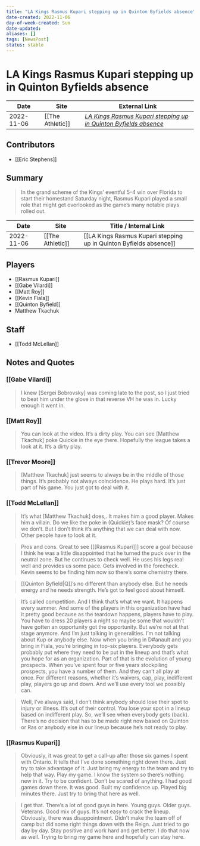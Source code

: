 ```yaml
---
title: "LA Kings Rasmus Kupari stepping up in Quinton Byfields absence"
date-created: 2022-11-06
day-of-week-created: Sun
date-updated: 
aliases: []
tags: [NewsPost]
status: stable
---
```


# LA Kings Rasmus Kupari stepping up in Quinton Byfields absence

| Date       | Site | External Link                                                                                                                                   |
| ---------- | ---- | ----------------------------------------------------------------------------------------------------------------------------------------------- |
| 2022-11-06 | [[The Athletic]]     | [*LA Kings Rasmus Kupari stepping up in Quinton Byfields absence*](https://theathletic.com/3767294/2022/11/06/rasmus-kupari-la-kings-panthers/) |

## Contributors
- [[Eric Stephens]]

## Summary
> In the grand scheme of the Kings’ eventful 5-4 win over Florida to start their homestand Saturday night, Rasmus Kupari played a small role that might get overlooked as the game’s many notable plays rolled out.

| Date | Site | Title / Internal Link | 
| ---- | ---- | --------------------- |
| 2022-11-06 | [[The Athletic]]        | [[LA Kings Rasmus Kupari stepping up in Quinton Byfields absence]]                                                       |

## Players
- [[Rasmus Kupari]]
- [[Gabe Vilardi]]
- [[Matt Roy]]
- [[Kevin Fiala]]
- [[Quinton Byfield]]
- Matthew Tkachuk

## Staff
- [[Todd McLellan]]

## Notes and Quotes
### [[Gabe Vilardi]]
> I knew \[Sergei Bobrovsky] was coming late to the post, so I just tried to beat him under the glove in that reverse VH he was in. Lucky enough it went in.

### [[Matt Roy]]
> You can look at the video. It’s a dirty play. You can see \[Matthew Tkachuk] poke Quickie in the eye there. Hopefully the league takes a look at it. It’s a dirty play.

### [[Trevor Moore]]
> \[Matthew Tkachuk] just seems to always be in the middle of those things. It’s probably not always coincidence. He plays hard. It’s just part of his game. You just got to deal with it.

### [[Todd McLellan]]
> It’s what \[Matthew Tkachuk] does,. It makes him a good player. Makes him a villain. Do we like the poke in (Quickie)’s face mask? Of course we don’t. But I don’t think it’s anything that we can deal with now. Other people have to look at it.

> Pros and cons. Great to see \[[[Rasmus Kupari]]] score a goal because I think he was a little disappointed that he turned the puck over in the neutral zone. But he continues to check well. He uses his legs real well and provides us some pace. Gets involved in the forecheck. Kevin seems to be finding him now so there’s some chemistry there.

> [[Quinton Byfield|Q]]’s no different than anybody else. But he needs energy and he needs strength. He’s got to feel good about himself.

> It’s called competition. And I think that’s what we want.
> It happens every summer. And some of the players in this organization have had it pretty good because as the teardown happens, players have to play. You have to dress 20 players a night so maybe some that wouldn’t have gotten an opportunity got the opportunity. But we’re not at that stage anymore. And I’m just talking in generalities. I’m not talking about Kup or anybody else. Now when you bring in D#anault and you bring in Fiala, you’re bringing in top-six players. Everybody gets probably put where they need to be put in the lineup and that’s what you hope for as an organization.
> Part of that is the evolution of young prospects. When you’ve spent four or five years stockpiling prospects, you have a number of them. And they can’t all play at once. For different reasons, whether it’s waivers, cap, play, indifferent play, players go up and down. And we’ll use every tool we possibly can.

> Well, I’ve always said, I don’t think anybody should lose their spot to injury or illness. It’s out of their control. You lose your spot in a lineup based on indifferent play. So, we’ll see when everybody gets (back). There’s no decision that has to be made right now based on Quinton or Ras or anybody else in our lineup because he’s not ready to play.

### [[Rasmus Kupari]]
> Obviously, it was great to get a call-up after those six games I spent with Ontario. It tells that I’ve done something right down there. Just try to take advantage of it. Just bring my energy to the team and try to help that way. Play my game. I know the system so there’s nothing new in it. Try to be confident. Don’t be scared of anything.
> I had good games down there. It was good. Built my confidence up. Played big minutes there. Just try to bring that here as well.

> I get that. There’s a lot of good guys in here. Young guys. Older guys. Veterans. Good mix of guys. It’s not easy to crack the lineup. Obviously, there was disappointment. Didn’t make the team off of camp but did some right things down with the Reign. Just tried to go day by day. Stay positive and work hard and get better.
> I do that now as well. Trying to bring my game here and hopefully can stay here.


